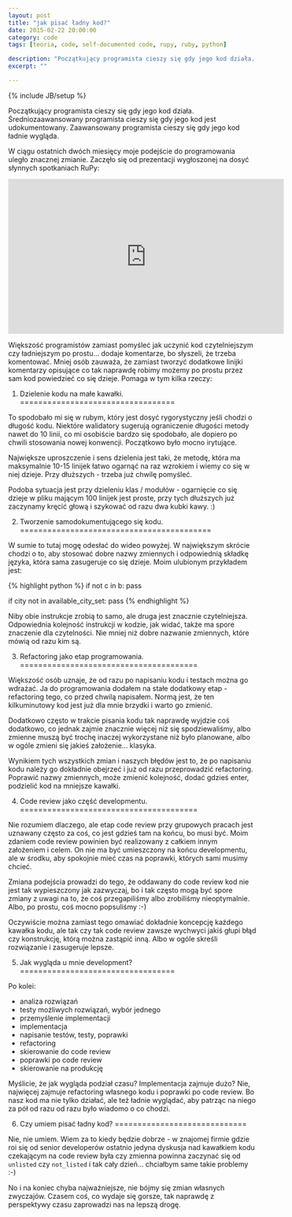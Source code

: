 ```yaml
---
layout: post
title: "jak pisać ładny kod?"
date: 2015-02-22 20:00:00
category: code
tags: [teoria, code, self-documented code, rupy, ruby, python]

description: "Początkujący programista cieszy się gdy jego kod działa. Średniozaawansowany programista cieszy się gdy jego kod jest udokumentowany. Zaawansowany programista cieszy się gdy jego kod ładnie wygląda. Jak pisać ładny kod?"
excerpt: ""

---
```


{% include JB/setup %}

Początkujący programista cieszy się gdy jego kod działa. Średniozaawansowany programista cieszy się gdy jego kod jest udokumentowany. Zaawansowany programista cieszy się gdy jego kod ładnie wygląda.

W ciągu ostatnich dwóch miesięcy moje podejście do programowania uległo znacznej zmianie. Zaczęło się od prezentacji wygłoszonej na dosyć słynnych spotkaniach RuPy:

<iframe width="560" height="315" src="https://www.youtube.com/embed/h2g8BhQhuTM" frameborder="0" allowfullscreen="allowfullscreen"> </iframe>

Większość programistów zamiast pomyśleć jak uczynić kod czytelniejszym czy ładniejszym po prostu… dodaje komentarze, bo słyszeli, że trzeba komentować. Mniej osób zauważa, że zamiast tworzyć dodatkowe linijki komentarzy opisujące co tak naprawdę robimy możemy po prostu przez sam kod powiedzieć co się dzieje. Pomaga w tym kilka rzeczy:

1) Dzielenie kodu na małe kawałki.
==================================

To spodobało mi się w rubym, który jest dosyć rygorystyczny jeśli chodzi o długość kodu. Niektóre walidatory sugerują ograniczenie długości metody nawet do 10 linii, co mi osobiście bardzo się spodobało, ale dopiero po chwili stosowania nowej konwencji. Początkowo było mocno irytujące.

Największe uproszczenie i sens dzielenia jest taki, że metodę, która ma maksymalnie 10-15 linijek łatwo ogarnąć na raz wzrokiem i wiemy co się w niej dzieje. Przy dłuższych - trzeba już chwilę pomyśleć.

Podoba sytuacja jest przy dzieleniu klas / modułów - ogarnięcie co się dzieje w pliku mającym 100 linijek jest proste, przy tych dłuższych już zaczynamy kręcić głową i szykować od razu dwa kubki kawy. :)

2) Tworzenie samodokumentującego się kodu.
==========================================

W sumie to tutaj mogę odesłać do wideo powyżej. W największym skrócie chodzi o to, aby stosować dobre nazwy zmiennych i odpowiednią składkę języka, która sama zasugeruje co się dzieje. Moim ulubionym przykładem jest:

{% highlight python %}
if not c in b:
	pass

if city not in available_city_set:
	pass
{% endhighlight %}

Niby obie instrukcje zrobią to samo, ale druga jest znacznie czytelniejsza. Odpowiednia kolejność instrukcji w kodzie, jak widać, także ma spore znaczenie dla czytelności. Nie mniej niż dobre nazwanie zmiennych, które mówią od razu kim są.

3) Refactoring jako etap programowania.
=======================================

Większość osób uznaje, że od razu po napisaniu kodu i testach można go wdrażać. Ja do programowania dodałem na stałe dodatkowy etap - refactoring tego, co przed chwilą napisałem. Normą jest, że ten kilkuminutowy kod jest już dla mnie brzydki i warto go zmienić.

Dodatkowo często w trakcie pisania kodu tak naprawdę wyjdzie coś dodatkowo, co jednak zajmie znacznie więcej niż się spodziewaliśmy, albo zmienne muszą być trochę inaczej wykorzystane niż było planowane, albo w ogóle zmieni się jakieś założenie… klasyka.

Wynikiem tych wszystkich zmian i naszych błędów jest to, że po napisaniu kodu należy go dokładnie obejrzeć i już od razu przeprowadzić refactoring. Poprawić nazwy zmiennych, może zmienić kolejność, dodać gdzieś enter, podzielić kod na mniejsze kawałki.

4) Code review jako część developmentu.
=======================================

Nie rozumiem dlaczego, ale etap code review przy grupowych pracach jest uznawany często za coś, co jest gdzieś tam na końcu, bo musi być. Moim zdaniem code review powinien być realizowany z całkiem innym założeniem i celem. On nie ma być umieszczony na końcu developmentu, ale w środku, aby spokojnie mieć czas na poprawki, których sami musimy chcieć.

Zmiana podejścia prowadzi do tego, że oddawany do code review kod nie jest tak wypieszczony jak zazwyczaj, bo i tak często mogą być spore zmiany z uwagi na to, że coś przegapiliśmy albo zrobiliśmy nieoptymalnie. Albo, po prostu, coś mocno popsuliśmy :-)

Oczywiście można zamiast tego omawiać dokładnie koncepcję każdego kawałka kodu, ale tak czy tak code review zawsze wychwyci jakiś głupi błąd czy konstrukcję, którą można zastąpić inną. Albo w ogóle skreśli rozwiązanie i zasugeruje lepsze.

5) Jak wygląda u mnie development?
==================================

Po kolei:
- analiza rozwiązań
- testy możliwych rozwiązań, wybór jednego
- przemyślenie implementacji
- implementacja
- napisanie testów, testy, poprawki
- refactoring
- skierowanie do code review
- poprawki po code review
- skierowanie na produkcję

Myślicie, że jak wygląda podział czasu? Implementacja zajmuje dużo? Nie, najwięcej zajmuje refactoring własnego kodu i poprawki po code review. Bo nasz kod ma nie tylko działać, ale też ładnie wyglądać, aby patrząc na niego za pół od razu od razu było wiadomo o co chodzi.

6) Czy umiem pisać ładny kod?
=============================

Nie, nie umiem. Wiem za to kiedy będzie dobrze - w znajomej firmie gdzie roi się od senior developerów ostatnio jedyna dyskusja nad kawałkiem kodu czekającym na code review była czy zmienna powinna zaczynać się od `unlisted` czy `not_listed` i tak cały dzień… chciałbym same takie problemy :-)

No i na koniec chyba najważniejsze, nie bójmy się zmian własnych zwyczajów. Czasem coś, co wydaje się gorsze, tak naprawdę z perspektywy czasu zaprowadzi nas na lepszą drogę.
